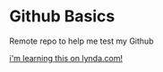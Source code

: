 Github Basics
===================

Remote repo to help me test my Github

[i'm learning this on lynda.com!](http://www.lynda.com)
